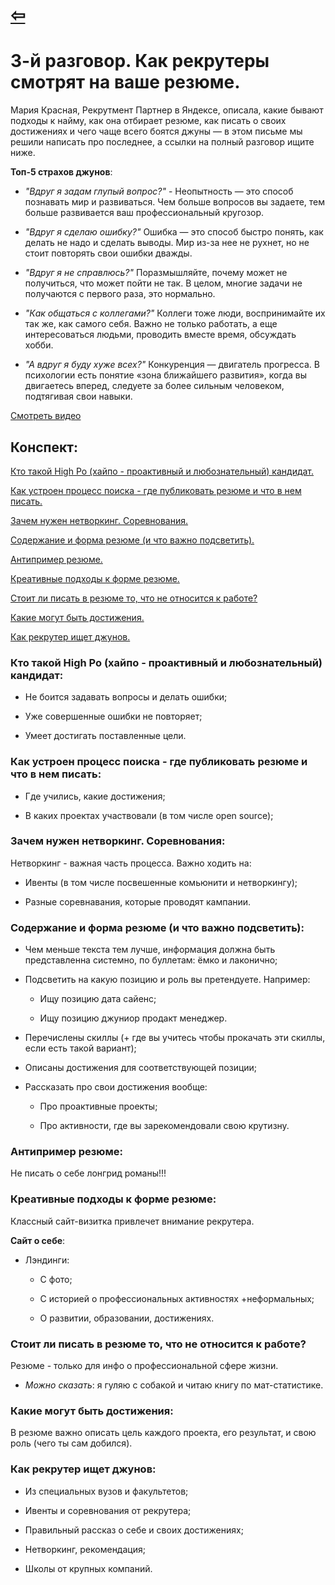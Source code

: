 # [⇦](/README.md)

# 3-й разговор. Как рекрутеры смотрят на ваше резюме.

Мария Красная, Рекрутмент Партнер в Яндексе, описала, какие бывают подходы к найму, как она отбирает резюме, как писать о своих достижениях и чего чаще всего боятся джуны — в этом письме мы решили написать про последнее, а ссылки на полный разговор ищите ниже.

**Топ-5 страхов джунов**:

- *"Вдруг я задам глупый вопрос?"* - Неопытность — это способ познавать мир и развиваться. Чем больше вопросов вы задаете, тем больше развивается ваш профессиональный кругозор.

- *"Вдруг я сделаю ошибку?"* Ошибка — это способ быстро понять, как делать не надо и сделать выводы. Мир из-за нее не рухнет, но не стоит повторять свои ошибки дважды.

- *"Вдруг я не справлюсь?"* Поразмышляйте, почему может не получиться, что может пойти не так. В целом, многие задачи не получаются с первого раза, это нормально.

- *"Как общаться с коллегами?"* Коллеги тоже люди, воспринимайте их так же, как самого себя. Важно не только работать, а еще интересоваться людьми, проводить вместе время, обсуждать хобби.

- *"А вдруг я буду хуже всех?"* Конкуренция — двигатель прогресса. В психологии есть понятие «зона ближайшего развития», когда вы двигаетесь вперед, следуете за более сильным человеком, подтягивая свои навыки.

[Смотреть видео](https://vk.com/video/@habr_career?z=video-46638176_456239217%2Fclub46638176%2Fpl_-46638176_-2)

## Конспект:

[Кто такой High Po (хайпо - проактивный и любознательный) кандидат.](#кто-такой-high-po-хайпо---проактивный-и-любознательный-кандидат)

[Как устроен процесс поиска - где публиковать резюме и что в нем писать.](#как-устроен-процесс-поиска---где-публиковать-резюме-и-что-в-нем-писать)

[Зачем нужен нетворкинг. Соревнования.](#зачем-нужен-нетворкинг-соревнования)

[Содержание и форма резюме (и что важно подсветить).](#содержание-и-форма-резюме-и-что-важно-подсветить)

[Антипример резюме.](#антипример-резюме)

[Креативные подходы к форме резюме.](#креативные-подходы-к-форме-резюме)

[Стоит ли писать в резюме то, что не относится к работе?](#стоит-ли-писать-в-резюме-то-что-не-относится-к-работе)

[Какие могут быть достижения.](#какие-могут-быть-достижения)

[Как рекрутер ищет джунов.](#как-рекрутер-ищет-джунов)

### Кто такой High Po (хайпо - проактивный и любознательный) кандидат:

- Не боится задавать вопросы и делать ошибки;

- Уже совершенные ошибки не повторяет;

- Умеет достигать поставленные цели.

### Как устроен процесс поиска - где публиковать резюме и что в нем писать:

- Где учились, какие достижения;

- В каких проектах участвовали (в том числе open source);

### Зачем нужен нетворкинг. Соревнования:

Нетворкинг - важная часть процесса. Важно ходить на:

- Ивенты (в том числе посвешенные комьюнити и нетворкингу);

- Разные соревнавания, которые проводят кампании.

### Содержание и форма резюме (и что важно подсветить):

- Чем меньше текста тем лучше, информация должна быть представленна системно, по буллетам: ёмко и лаконично;

- Подсветить на какую позицию и роль вы претендуете. Например:

  - Ищу позицию дата сайенс;

  - Ищу позицию джуниор продакт менеджер.

- Перечислены скиллы (+ где вы учитесь чтобы прокачать эти скиллы, если есть такой вариант);

- Описаны достижения для соответствующей позиции;

- Рассказать про свои достижения вообще:

  - Про проактивные проекты;
  
  - Про активности, где вы зарекомендовали свою крутизну.

### Антипример резюме:

Не писать о себе лонгрид романы!!!

### Креативные подходы к форме резюме:

Классный сайт-визитка привлечет внимание рекрутера.

**Сайт о себе**:

- Лэндинги:

  - С фото;

  - С историей о профессиональных активностях +неформальных;

  - О развитии, образовании, достижениях.

### Стоит ли писать в резюме то, что не относится к работе?

Резюме - только для инфо о профессиональной сфере жизни.

- *Можно сказать*: я гуляю с собакой и читаю книгу по мат-статистике.

### Какие могут быть достижения:

В резюме важно описать цель каждого проекта, его результат, и свою роль (чего ты сам добился).

### Как рекрутер ищет джунов:

- Из специальных вузов и факультетов;

- Ивенты и соревнования от рекрутера;

- Правильный рассказ о себе и своих достижениях;

- Нетворкинг, рекомендация;

- Школы от крупных компаний.
